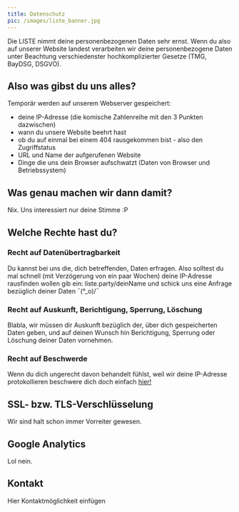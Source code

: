 ```yaml
---
title: Datenschutz
pic: /images/liste_banner.jpg 
---
```


Die LISTE nimmt deine personenbezogenen Daten sehr ernst. Wenn du also auf unserer Website landest verarbeiten wir deine personenbezogene Daten unter Beachtung verschiedenster hochkomplizierter Gesetze (TMG, BayDSG, DSGVO).

## Also was gibst du uns alles?
Temporär werden auf unserem Webserver gespeichert:

- deine IP-Adresse (die komische Zahlenreihe mit den 3 Punkten dazwischen)
- wann du unsere Website beehrt hast
- ob du auf einmal bei einem 404 rausgekommen bist - also den Zugriffstatus
- URL und Name der aufgerufenen Website
- Dinge die uns dein Browser aufschwatzt (Daten von Browser und Betriebssystem) 

## Was genau machen wir dann damit?
Nix. Uns interessiert nur deine Stimme :P

## Welche Rechte hast du?
### Recht auf Datenübertragbarkeit
Du kannst bei uns die, dich betreffenden, Daten erfragen. Also solltest du mal schnell (mit Verzögerung von ein paar Wochen) deine IP-Adresse rausfinden wollen gib ein: liste.party/deinName und schick uns eine Anfrage bezüglich deiner Daten ¯\(°_o)/¯

### Recht auf Auskunft, Berichtigung, Sperrung, Löschung
Blabla, wir müssen dir Auskunft bezüglich der, über dich gespeicherten Daten geben, und auf deinen Wunsch hin Berichtigung, Sperrung oder Löschung deiner Daten vornehmen.

### Recht auf Beschwerde
Wenn du dich ungerecht davon behandelt fühlst, weil wir deine IP-Adresse protokollieren beschwere dich doch einfach [hier!](https://www.bfdi.bund.de/DE/Infothek/Anschriften_Links/anschriften_links-node.html)

## SSL- bzw. TLS-Verschlüsselung
Wir sind halt schon immer Vorreiter gewesen.

## Google Analytics
Lol nein.

## Kontakt
Hier Kontaktmöglichkeit einfügen
